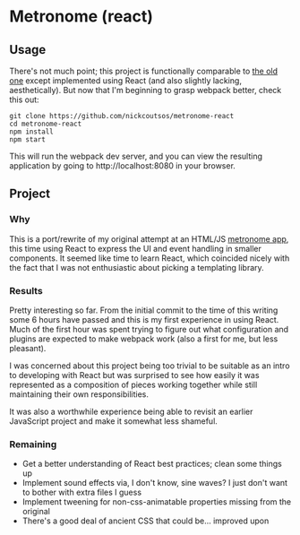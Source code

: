 # Metronome (react)

## Usage

There's not much point; this project is functionally comparable to [the old one][original-demo]
except implemented using React (and also slightly lacking, aesthetically). But
now that I'm beginning to grasp webpack better, check this out:

```
git clone https://github.com/nickcoutsos/metronome-react
cd metronome-react
npm install
npm start
```

This will run the webpack dev server, and you can view the resulting application
by going to http://localhost:8080 in your browser.


## Project

### Why

This is a port/rewrite of my original attempt at an HTML/JS [metronome app][original], this
time using React to express the UI and event handling in smaller components. It
seemed like time to learn React, which coincided nicely with the fact that I was
not enthusiastic about picking a templating library.


### Results

Pretty interesting so far. From the initial commit to the time of this writing
some 6 hours have passed and this is my first experience in using React. Much of
the first hour was spent trying to figure out what configuration and plugins are
expected to make webpack work (also a first for me, but less pleasant).

I was concerned about this project being too trivial to be suitable as an intro
to developing with React but was surprised to see how easily it was represented
as a composition of pieces working together while still maintaining their own
responsibilities.

It was also a worthwhile experience being able to revisit an earlier JavaScript
project and make it somewhat less shameful.


### Remaining

* Get a better understanding of React best practices; clean some things up
* Implement sound effects via, I don't know, sine waves? I just don't want to
bother with extra files I guess
* Implement tweening for non-css-animatable properties missing from the original
* There's a good deal of ancient CSS that could be... improved upon

[original]: https://github.com/nickcoutsos/metronome
[original-demo]: https://nickcoutsos.github.io/metronome